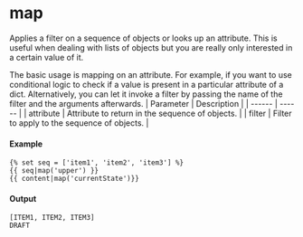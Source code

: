 # map
Applies a filter on a sequence of objects or looks up an attribute. This is useful when dealing with lists of objects but you are really only interested in a certain value of it.

The basic usage is mapping on an attribute. For example, if you want to use conditional logic to check if a value is present in a particular attribute of a dict. Alternatively, you can let it invoke a filter by passing the name of the filter and the arguments afterwards.
| Parameter | Description | 
|  ------  |  ------  | 
| attribute | Attribute to return in the sequence of objects. | 
| filter | Filter to apply to the sequence of objects. | 


#### Example
```jinja2
{% set seq = ['item1', 'item2', 'item3'] %}
{{ seq|map('upper') }}
{{ content|map('currentState')}}
```

#### Output
```jinja2
[ITEM1, ITEM2, ITEM3]
DRAFT
```

